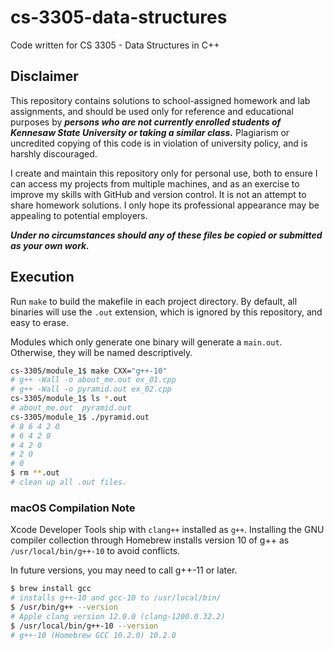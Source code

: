 # cs-3305-data-structures

Code written for CS 3305 - Data Structures in C++

## Disclaimer

This repository contains solutions to school-assigned homework and lab assignments, and should be used only for reference and educational purposes by ***persons who are not currently enrolled students of Kennesaw State University or taking a similar class.*** Plagiarism or uncredited copying of this code is in violation of university policy, and is harshly discouraged.

I create and maintain this repository only for personal use, both to ensure I can access my projects from multiple machines, and as an exercise to improve my skills with GitHub and version control. It is not an attempt to share homework solutions. I only hope its professional appearance may be appealing to potential employers.

***Under no circumstances should any of these files be copied or submitted as your own work.***

## Execution

Run `make` to build the makefile in each project directory. By default, all binaries will use the `.out` extension, which is ignored by this repository, and easy to erase.

Modules which only generate one binary will generate a `main.out`. Otherwise, they will be named descriptively.

```sh
cs-3305/module_1$ make CXX="g++-10"
# g++ -Wall -o about_me.out ex_01.cpp
# g++ -Wall -o pyramid.out ex_02.cpp
cs-3305/module_1$ ls *.out
# about_me.out  pyramid.out
cs-3305/module_1$ ./pyramid.out
# 8 6 4 2 0
# 6 4 2 0
# 4 2 0
# 2 0
# 0
$ rm **.out
# clean up all .out files.
```

### macOS Compilation Note

Xcode Developer Tools ship with `clang++` installed as `g++`. Installing the GNU compiler collection through Homebrew installs version 10 of g++ as `/usr/local/bin/g++-10` to avoid conflicts.

In future versions, you may need to call g++-11 or later.

```sh
$ brew install gcc
# installs g++-10 and gcc-10 to /usr/local/bin/
$ /usr/bin/g++ --version
# Apple clang version 12.0.0 (clang-1200.0.32.2)
$ /usr/local/bin/g++-10 --version
# g++-10 (Homebrew GCC 10.2.0) 10.2.0
```
